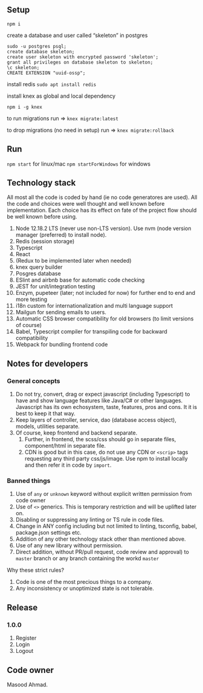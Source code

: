 ## Setup
`npm i`

create a database and user called “skeleton” in postgres
```
sudo -u postgres psql;
create database skeleton;
create user skeleton with encrypted password 'skeleton';
grant all privileges on database skeleton to skeleton;
\c skeleton;
CREATE EXTENSION "uuid-ossp";
```
install redis `sudo apt install redis`

install knex as global and local dependency 

`npm i -g knex`

to run migrations run => `knex migrate:latest`

to drop migrations (no need in setup) run => `knex migrate:rollback`

## Run
`npm start` for linux/mac
`npm startForWindows` for windows

## Technology stack
All most all the code is coded by hand (ie no code generatores are used). All the code and choices were well thought and well known before implementation.
Each choice has its effect on fate of the project flow should be well known before using.

1. Node 12.18.2 LTS (never use non-LTS version). Use nvm (node version manager (preferred) to install node).
1. Redis (session storage)
1. Typescript
1. React
1. (Redux to be implemented later when needed)
1. knex query builder
1. Posgres database
1. ESlint and airbnb base for automatic code checking
1. JEST for unit/integration testing
1. Enzym, pupeteer (later; not included for now) for further end to end and more testing
1. i18n custom for internationalization and multi language support
1. Mailgun for sending emails to users.
1. Automatic CSS browser compatibility for old browsers (to limit versions of course)
1. Babel, Typescript compiler for transpiling code for backward compatibility
1. Webpack for bundling frontend code

## Notes for developers
### General concepts
1. Do not try, convert, drag or expect javascript (including Typescript) to have and show language features like Java/C# or other languages. Javascript has its own echosystem, taste, features, pros and cons. It it is best to keep it that way.
1. Keep layers of controller, service, dao (database access object), models, utilities separate.
1. Of course, keep frontend and backend separate.
    1. Further, in frontend, the scss/css should go in separate files, component/html in separate file.
    1. CDN is good but in this case, do not use any CDN or `<scrip>` tags requesting any third party css/js/image. Use npm to install locally and then refer it in code by `import`.
    
### Banned things
1. Use of `any` or `unknown` keyword without explicit written permission from code owner
1. Use of `<>` generics. This is temporary restriction and will be uplifted later on.
1. Disabling or suppressing any linting or TS rule in code files.
1. Change in ANY config including but not limited to linting, tsconfig, babel, package.json settings etc.
1. Addition of any other technology stack other than mentioned above.
1. Use of any new library without permission.
1. Direct addition, without PR/pull request, code review and approval) to `master` branch or any branch containing the workd `master`

Why these strict rules?
1. Code is one of the most precious things to a company. 
1. Any inconsistency or unoptimized state is not tolerable.

## Release
### 1.0.0
1. Register
1. Login
1. Logout

## Code owner
Masood Ahmad.